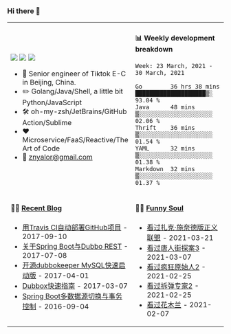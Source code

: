 ### Hi there 👋

<table>
<tr>
<td valign="middle" width="50%">

[![](https://img.shields.io/badge/dynamic/json?label=GitHub&suffix=%20followers&query=%24.data.totalSubs&url=https%3A%2F%2Fapi.spencerwoo.com%2Fsubstats%2F%3Fsource%3Dgithub%26queryKey%3Dzylele&labelColor=282c34&color=181717&logo=github&longCache=true)](https://github.com/zylele)
[![](https://img.shields.io/badge/dynamic/json?label=微博&suffix=%20粉丝&query=%24.data.totalSubs&url=https%3A%2F%2Fapi.spencerwoo.com%2Fsubstats%2F%3Fsource%3Dweibo%26queryKey%3D1694568584&labelColor=e71f19&color=040000&logo=sina-weibo&longCache=true)](https://weibo.com/1694568584/profile)
[![](https://img.shields.io/badge/dynamic/json?color=282c34&labelColor=0084ff&label=知乎&suffix=%20关注者&query=%24.data.totalSubs&url=https%3A%2F%2Fapi.spencerwoo.com%2Fsubstats%2F%3Fsource%3Dzhihu%26queryKey%3Dznyalor&longCache=true)](https://www.zhihu.com/people/znyalor)

- :briefcase: Senior engineer of Tiktok E-C in Beijing, China.
- :pencil2: Golang/Java/Shell, a little bit Python/JavaScript
- :hammer_and_wrench: oh-my-zsh/JetBrains/GitHub Action/Sublime
- :hearts: Microservice/FaaS/Reactive/The Art of Code
- :email: znyalor@gmail.com
</td>
<td valign="top" width="50%">

#### :bar_chart: Weekly development breakdown
<!--START_SECTION:waka-->
```text
Week: 23 March, 2021 - 30 March, 2021

Go        36 hrs 38 mins ████████████████████▒░  93.04 %
Java      48 mins        ▒░░░░░░░░░░░░░░░░░░░░░  02.06 %
Thrift    36 mins        ▒░░░░░░░░░░░░░░░░░░░░░  01.54 %
YAML      32 mins        ▒░░░░░░░░░░░░░░░░░░░░░  01.38 %
Markdown  32 mins        ▒░░░░░░░░░░░░░░░░░░░░░  01.37 %
```
<!--END_SECTION:waka-->
</td>
</tr>

<tr>
<td valign="top" width="50%">

#### 🤹‍♀️ <a href="https://zylele.github.io/" target="_blank">Recent Blog</a>

<!-- START_SECTION:blog -->
* <a href='https://zylele.github.io/2017/09/10/%E7%94%A8Travis%20CI%E8%87%AA%E5%8A%A8%E9%83%A8%E7%BD%B2GitHub%E9%A1%B9%E7%9B%AE/' target='_blank'>用Travis CI自动部署GitHub项目</a> - 2017-09-10
* <a href='https://zylele.github.io/2017/07/08/%E5%85%B3%E4%BA%8ESpring%20Boot%E4%B8%8EDubbo%20REST/' target='_blank'>关于Spring Boot与Dubbo REST</a> - 2017-07-08
* <a href='https://zylele.github.io/2017/04/01/%E4%BA%8C%E6%AC%A1%E5%BC%80%E6%BA%90dubbokeeper%20MySQL%E5%BF%AB%E9%80%9F%E5%90%AF%E5%8A%A8%E7%89%88/' target='_blank'>开源dubbokeeper MySQL快速启动版</a> - 2017-04-01
* <a href='https://zylele.github.io/2017/03/07/dubbox%E5%BF%AB%E9%80%9F%E6%8C%87%E5%8D%97/' target='_blank'>Dubbox快速指南</a> - 2017-03-07
* <a href='https://zylele.github.io/2016/09/04/Spring%20Boot%E5%A4%9A%E6%95%B0%E6%8D%AE%E6%BA%90%E5%88%87%E6%8D%A2%E4%B8%8E%E4%BA%8B%E5%8A%A1%E6%8E%A7%E5%88%B6/' target='_blank'>Spring Boot多数据源切换与事务控制</a> - 2016-09-04
<!-- END_SECTION:blog -->
</td>
<td valign="top" width="50%">

#### 🤾‍♂️ <a href="https://www.douban.com/people/znyalor/" target="_blank">Funny Soul</a>

<!-- START_SECTION:douban -->
* <a href='http://movie.douban.com/subject/35076714/' target='_blank'>看过扎克·施奈德版正义联盟</a> - 2021-03-21
* <a href='http://movie.douban.com/subject/27619748/' target='_blank'>看过唐人街探案3</a> - 2021-03-07
* <a href='http://movie.douban.com/subject/24298954/' target='_blank'>看过疯狂原始人2</a> - 2021-02-25
* <a href='http://movie.douban.com/subject/30171424/' target='_blank'>看过拆弹专家2</a> - 2021-02-25
* <a href='http://movie.douban.com/subject/26357307/' target='_blank'>看过花木兰</a> - 2021-02-07
<!-- END_SECTION:douban -->
</td>
</tr>
</table>
